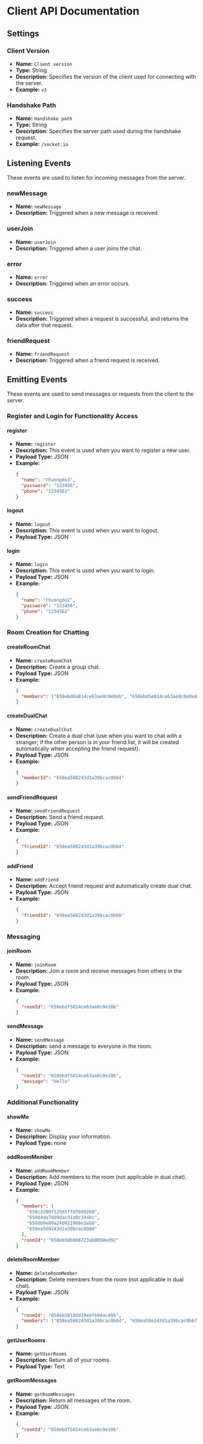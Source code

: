 # Client API Documentation

## Settings

### Client Version

- **Name:** `Client version`
- **Type:** String
- **Description:** Specifies the version of the client used for connecting with the server.
- **Example:** `v3`

### Handshake Path

- **Name:** `Handshake path`
- **Type:** String
- **Description:** Specifies the server path used during the handshake request.
- **Example:** `/socket.io`

## Listening Events

These events are used to listen for incoming messages from the server.

### newMessage

- **Name:** `newMessage`
- **Description:** Triggered when a new message is received.

### userJoin

- **Name:** `userJoin`
- **Description:** Triggered when a user joins the chat.

### error

- **Name:** `error`
- **Description:** Triggered when an error occurs.

### success

- **Name:** `success`
- **Description:** Triggered when a request is successful, and returns the data after that request.

### friendRequest

- **Name:** `friendRequest`
- **Description:** Triggered when a friend request is received.

## Emitting Events

These events are used to send messages or requests from the client to the server.

### Register and Login for Functionality Access

#### register

- **Name:** `register`
- **Description:** This event is used when you want to register a new user.
- **Payload Type:** JSON
- **Example:**
  ```json
  {
    "name": "thuongdo3",
    "password": "123456",
    "phone": "1234563"
  }
  ```

#### logout

- **Name:** `logout`
- **Description:** This event is used when you want to logout.
- **Payload Type:** JSON

#### login

- **Name:** `login`
- **Description:** This event is used when you want to login.
- **Payload Type:** JSON
- **Example:**
  ```json
  {
    "name": "thuongdo2",
    "password": "123456",
    "phone": "1234562"
  }
  ```

### Room Creation for Chatting

#### createRoomChat

- **Name:** `createRoomChat`
- **Description:** Create a group chat.
- **Payload Type:** JSON
- **Example:**
  ```json
  {
    "members": ["658ebd6a814ce63ae8c0e0eb", "658ebd5e814ce63ae8c0e0e8"]
  }
  ```

#### createDualChat

- **Name:** `createDualChat`
- **Description:** Create a dual chat (use when you want to chat with a stranger; if the other person is in your friend list, it will be created automatically when accepting the friend request).
- **Payload Type:** JSON
- **Example:**
  ```json
  {
    "memberId": "658ea588243d1a39bcac0b64"
  }
  ```

#### sendFriendRequest

- **Name:** `sendFriendRequest`
- **Description:** Send a friend request.
- **Payload Type:** JSON
- **Example:**
  ```json
  {
    "friendId": "658ea588243d1a39bcac0b64"
  }
  ```

#### addFriend

- **Name:** `addFriend`
- **Description:** Accept friend request and automatically create dual chat.
- **Payload Type:** JSON
- **Example:**
  ```json
  {
    "friendId": "658ea560243d1a39bcac0b60"
  }
  ```

### Messaging

#### joinRoom

- **Name:** `joinRoom`
- **Description:** Join a room and receive messages from others in the room.
- **Payload Type:** JSON
- **Example:**
  ```json
  {
    "roomId": "658ebdf5814ce63ae8c0e106"
  }
  ```

#### sendMessage

- **Name:** `sendMessage`
- **Description:** send a message to everyone in the room.
- **Payload Type:** JSON
- **Example:**
  ```json
  {
    "roomId": "658ebdf5814ce63ae8c0e106",
    "message": "Hello"
  }
  ```

### Additional Functionality

#### showMe

- **Name:** `showMe`
- **Description:** Display your information.
- **Payload Type:** none

#### addRoomMember

- **Name:** `addRoomMember`
- **Description:** Add members to the room (not applicable in dual chat).
- **Payload Type:** JSON
- **Example:**
  ```json
  {
    "members": [
      "658c4206f12565ffd78d92b8",
      "658d4da7dd9dac31a0c3d4bc",
      "658db9e89a24b011960e3eb8",
      "658ea560243d1a39bcac0b60"
    ],
    "roomId": "658eb50b0b8723ab0050ed92"
  }
  ```

#### deleteRoomMember

- **Name:** `deleteRoomMember`
- **Description:** Delete members from the room (not applicable in dual chat).
- **Payload Type:** JSON
- **Example:**
  ```json
  {
    "roomId": "658eb1018dd19ebf694ac49b",
    "members": ["658ea588243d1a39bcac0b64", "658ea58e243d1a39bcac0b67"]
  }
  ```

#### getUserRooms

- **Name:** `getUserRooms`
- **Description:** Return all of your rooms.
- **Payload Type:** Text

#### getRoomMessages

- **Name:** `getRoomMessages`
- **Description:** Return all messages of the room.
- **Payload Type:** JSON
- **Example:**
  ```json
  {
    "roomId": "658ebdf5814ce63ae8c0e106"
  }
  ```
